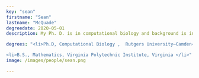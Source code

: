 ```yaml
---
key: "sean"
firstname: "Sean"
lastname: "McQuade"
degreedate: 2020-05-01
description: My Ph. D. is in computational biology and background is in pure mathematics; I have a Bachelor’s from Virginia Polytechnic Institute. I nearly finished a master’s degree in mathematics when I joined the Center for Integrative and Computational Biology (CCIB) at Rutgers Camden. I am driven to play a significant role in scientific research; this guided my decision to leave the master’s program and join the CCIB as a Ph. D. student. In the CCIB, I’ve gained experience using mathematical modeling techniques on metabolic networks and vehicular traffic, and I use simulations and control theory to analyze these models.

degrees: "<li>Ph.D, Computational Biology ,  Rutgers University–Camden</li>

<li>B.S., Mathematics, Virginia Polytechnic Institute, Virginia </li>"
image: /images/people/sean.png

---
```

